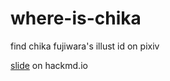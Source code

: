 # where-is-chika

find chika fujiwara's illust id on pixiv

[slide](https://hackmd.io/p/HkdtL1P9N#/) on hackmd.io



